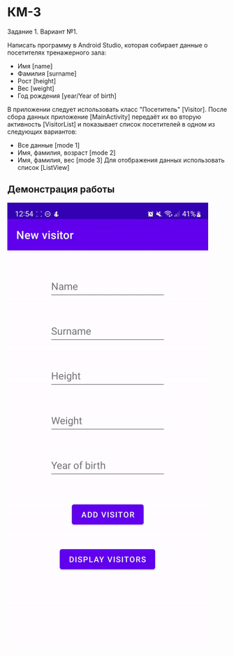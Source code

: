 # КМ-3

Задание 1. Вариант №1.

Написать программу в Android Studio, которая собирает данные
о посетителях тренажерного зала:
- Имя [name] 
- Фамилия [surname]
- Рост [height]
- Вес [weight]
- Год рождения [year/Year of birth]

В приложении следует использовать класс "Посетитель" [Visitor]. После сбора данных приложение [MainActivity] передаёт их во вторую активность [VisitorList] и показывает список посетителей в одном из следующих вариантов:
- Все данные [mode 1]
- Имя, фамилия, возраст [mode 2]
- Имя, фамилия, вес [mode 3]
Для отображения данных использовать список [ListView]

## Демонстрация работы
![Alt Text](https://github.com/LazarevVI/test_3/blob/master/test_3_work.gif)
